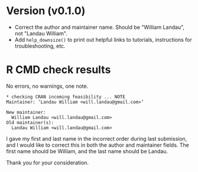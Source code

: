 # Version (v0.1.0)

- Correct the author and maintainer name. Should be "William Landau", not "Landau William".
- Add `help_downsize()` to print out helpful links to tutorials, instructions for troubleshooting, etc.


# R CMD check results

No errors, no warnings, one note.

```
* checking CRAN incoming feasibility ... NOTE
Maintainer: ‘Landau William <will.landau@gmail.com>’

New maintainer:
  William Landau <will.landau@gmail.com>
Old maintainer(s):
  Landau William <will.landau@gmail.com>
```

I gave my first and last name in the incorrect order during last submission, and I would like to correct this in both the author and maintainer fields. The first name should be William, and the last name should be Landau.

Thank you for your consideration.
